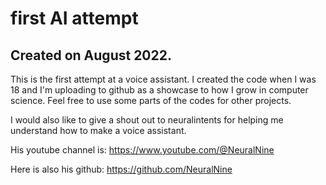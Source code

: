 # first AI attempt
## Created on August 2022.
This is the first attempt at a voice assistant. I created the code when I was 18 and I'm uploading to github as a showcase to how I grow in computer science. Feel free to use some parts of the codes for other projects.

I would also like to give a shout out to neuralintents for helping me understand how to make a voice assistant.


His youtube channel is: https://www.youtube.com/@NeuralNine


Here is also his github: https://github.com/NeuralNine
